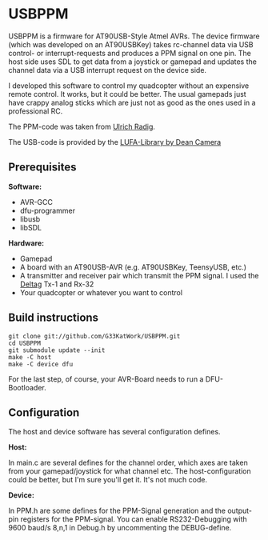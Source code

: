 USBPPM
=============

USBPPM is a firmware for AT90USB-Style Atmel AVRs.
The device firmware (which was developed on an AT90USBKey) takes rc-channel data via USB control- or interrupt-requests and produces a PPM signal on one pin.
The host side uses SDL to get data from a joystick or gamepad and updates the channel data via a USB interrupt request on the device side.

I developed this software to control my quadcopter without an expensive remote control.
It works, but it could be better. The usual gamepads just have crappy analog sticks which are just not as good as the ones used in a professional RC.

The PPM-code was taken from [Ulrich Radig][0].

The USB-code is provided by the [LUFA-Library by Dean Camera][1] 

Prerequisites
-----------
**Software:**

* AVR-GCC
* dfu-programmer
* libusb
* libSDL

**Hardware:**

* Gamepad
* A board with an AT90USB-AVR (e.g. AT90USBKey, TeensyUSB, etc.)
* A transmitter and receiver pair which transmit the PPM signal. I used the [Deltag][2] Tx-1 and Rx-32
* Your quadcopter or whatever you want to control

Build instructions
-----------
    git clone git://github.com/G33KatWork/USBPPM.git
    cd USBPPM
    git submodule update --init
    make -C host
    make -C device dfu

For the last step, of course, your AVR-Board needs to run a DFU-Bootloader.

Configuration
-----------
The host and device software has several configuration defines.

**Host:**

In main.c are several defines for the channel order, which axes are taken from your gamepad/joystick for what channel etc.
The host-configuration could be better, but I'm sure you'll get it. It's not much code.

**Device:**

In PPM.h are some defines for the PPM-Signal generation and the output-pin registers for the PPM-signal.
You can enable RS232-Debugging with 9600 baud/s 8,n,1 in Debug.h by uncommenting the DEBUG-define.

[0]: http://www.ulrichradig.de/home/index.php/avr/avr_-_rc
[1]: http://www.fourwalledcubicle.com/LUFA.php
[2]: http://deltang.co.uk/
